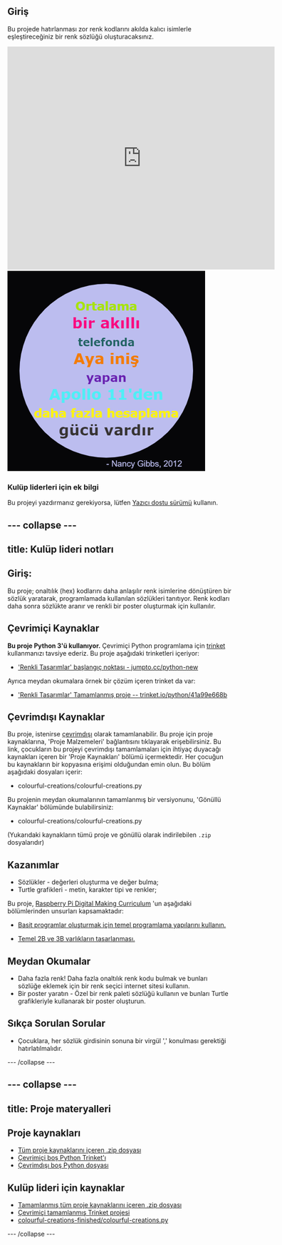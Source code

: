 ## Giriş

Bu projede hatırlanması zor renk kodlarını akılda kalıcı isimlerle eşleştireceğiniz bir renk sözlüğü oluşturacaksınız.

<div class="trinket">
  <iframe src="https://trinket.io/embed/python/97822f48b7?outputOnly=true&start=result" width="600" height="500" frameborder="0" marginwidth="0" marginheight="0" allowfullscreen>
  </iframe>
  <img src="images/colourful-finished.png">
</div>

### Kulüp liderleri için ek bilgi

Bu projeyi yazdırmanız gerekiyorsa, lütfen [Yazıcı dostu sürümü](https://projects.raspberrypi.org/en/projects/colourful-creations/print) kullanın.

## \--- collapse \---

## title: Kulüp lideri notları

## Giriş:

Bu proje; onaltılık (hex) kodlarını daha anlaşılır renk isimlerine dönüştüren bir sözlük yaratarak, programlamada kullanılan sözlükleri tanıtıyor. Renk kodları daha sonra sözlükte aranır ve renkli bir poster oluşturmak için kullanılır.

## Çevrimiçi Kaynaklar

**Bu proje Python 3'ü kullanıyor.** Çevrimiçi Python programlama için [trinket](https://trinket.io/) kullanmanızı tavsiye ederiz. Bu proje aşağıdaki trinketleri içeriyor:

* ['Renkli Tasarımlar' başlangıç noktası - jumpto.cc/python-new](http://jumpto.cc/python-new)

Ayrıca meydan okumalara örnek bir çözüm içeren trinket da var:

* ['Renkli Tasarımlar' Tamamlanmış proje -- trinket.io/python/41a99e668b](https://trinket.io/python/97822f48b7)

## Çevrimdışı Kaynaklar

Bu proje, istenirse [çevrimdışı](https://www.codeclubprojects.org/en-GB/resources/python-working-offline/) olarak tamamlanabilir. Bu proje için proje kaynaklarına, 'Proje Malzemeleri' bağlantısını tıklayarak erişebilirsiniz. Bu link, çocukların bu projeyi çevrimdışı tamamlamaları için ihtiyaç duyacağı kaynakları içeren bir 'Proje Kaynakları' bölümü içermektedir. Her çocuğun bu kaynakların bir kopyasına erişimi olduğundan emin olun. Bu bölüm aşağıdaki dosyaları içerir:

* colourful-creations/colourful-creations.py

Bu projenin meydan okumalarının tamamlanmış bir versiyonunu, 'Gönüllü Kaynaklar' bölümünde bulabilirsiniz:

* colourful-creations/colourful-creations.py

(Yukarıdaki kaynakların tümü proje ve gönüllü olarak indirilebilen `.zip` dosyalarıdır)

## Kazanımlar

* Sözlükler - değerleri oluşturma ve değer bulma;
* Turtle grafikleri - metin, karakter tipi ve renkler;

Bu proje, [Raspberry Pi Digital Making Curriculum](http://rpf.io/curriculum) 'un aşağıdaki bölümlerinden unsurları kapsamaktadır:

* [Basit programlar oluşturmak için temel programlama yapılarını kullanın.](https://www.raspberrypi.org/curriculum/programming/creator)

* [Temel 2B ve 3B varlıkların tasarlanması.](https://www.raspberrypi.org/curriculum/design/creator)

## Meydan Okumalar

* Daha fazla renk! Daha fazla onaltılık renk kodu bulmak ve bunları sözlüğe eklemek için bir renk seçici internet sitesi kullanın. 
* Bir poster yaratın - Özel bir renk paleti sözlüğü kullanın ve bunları Turtle grafikleriyle kullanarak bir poster oluşturun. 

## Sıkça Sorulan Sorular

* Çocuklara, her sözlük girdisinin sonuna bir virgül ',' konulması gerektiği hatırlatılmalıdır. 

\--- /collapse \---

## \--- collapse \---

## title: Proje materyalleri

## Proje kaynakları

* [Tüm proje kaynaklarını içeren .zip dosyası](resources/colourful-creations-project-resources.zip)
* [Çevrimiçi boş Python Trinket'ı](http://jumpto.cc/python-new)
* [Çevrimdışı boş Python dosyası](resources/new-new.py)

## Kulüp lideri için kaynaklar

* [Tamamlanmış tüm proje kaynaklarını içeren .zip dosyası](resources/colourful-creations-volunteer-resources.zip)
* [Çevrimiçi tamamlanmış Trinket projesi](https://trinket.io/python/97822f48b7)
* [colourful-creations-finished/colourful-creations.py](resources/colourful-creations-finished-colourful-creations.py)

\--- /collapse \---